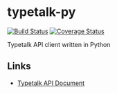 typetalk-py
===

[![Build Status](https://travis-ci.com/is2ei/typetalk-py.svg?branch=master)](https://travis-ci.com/is2ei/typetalk-py)
[![Coverage Status](https://coveralls.io/repos/github/is2ei/typetalk-py/badge.svg?branch=master)](https://coveralls.io/github/is2ei/typetalk-py?branch=master)

Typetalk API client written in Python

Links
---

- [Typetalk API Document](https://developer.nulab.com/docs/typetalk/)
